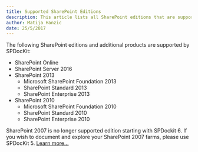 ```yaml
---
title: Supported SharePoint Editions
description: This article lists all SharePoint editions that are supported by SPDocKit.
author: Matija Hanzic
date: 25/5/2017
---
```

The following SharePoint editions and additional products are supported by SPDocKit:

* SharePoint Online
* SharePoint Server 2016
* SharePoint 2013
  * Microsoft SharePoint Foundation 2013
  * SharePoint Standard 2013
  * SharePoint Enterprise 2013
* SharePoint 2010
  * Microsoft SharePoint Foundation 2010
  * SharePoint Standard 2010
  * SharePoint Enterprise 2010

SharePoint 2007 is no longer supported edition starting with SPDockit 6. If you wish to document and explore your SharePoint 2007 farms, please use SPDocKit 5.
[Learn more…](https://www.spdockit.com/blog/future-spdockit-sharepoint-2007/)

